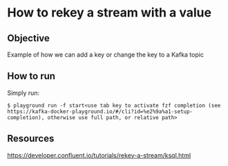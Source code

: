 # How to rekey a stream with a value

## Objective

Example of how we can add a key or change the key to a Kafka topic

## How to run

Simply run:

```
$ playground run -f start<use tab key to activate fzf completion (see https://kafka-docker-playground.io/#/cli?id=%e2%9a%a1-setup-completion), otherwise use full path, or relative path>
```

## Resources
https://developer.confluent.io/tutorials/rekey-a-stream/ksql.html
